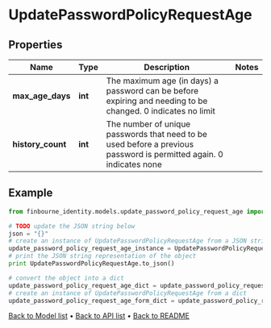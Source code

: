 # UpdatePasswordPolicyRequestAge


## Properties
Name | Type | Description | Notes
------------ | ------------- | ------------- | -------------
**max_age_days** | **int** | The maximum age (in days) a password can be before expiring and needing to be changed.  0 indicates no limit | 
**history_count** | **int** | The number of unique passwords that need to be used before a previous password is permitted again.  0 indicates none | 

## Example

```python
from finbourne_identity.models.update_password_policy_request_age import UpdatePasswordPolicyRequestAge

# TODO update the JSON string below
json = "{}"
# create an instance of UpdatePasswordPolicyRequestAge from a JSON string
update_password_policy_request_age_instance = UpdatePasswordPolicyRequestAge.from_json(json)
# print the JSON string representation of the object
print UpdatePasswordPolicyRequestAge.to_json()

# convert the object into a dict
update_password_policy_request_age_dict = update_password_policy_request_age_instance.to_dict()
# create an instance of UpdatePasswordPolicyRequestAge from a dict
update_password_policy_request_age_form_dict = update_password_policy_request_age.from_dict(update_password_policy_request_age_dict)
```
[Back to Model list](../README.md#documentation-for-models) &#8226; [Back to API list](../README.md#documentation-for-api-endpoints) &#8226; [Back to README](../README.md)


